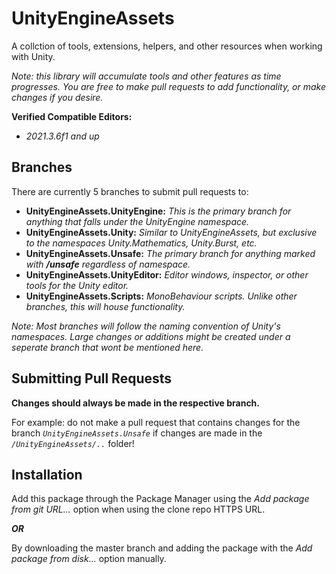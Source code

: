# UnityEngineAssets
A collction of tools, extensions, helpers, and other resources when working with Unity.

*Note: this library will accumulate tools and other features as time progresses.
You are free to make pull requests to add functionality, or make changes if you desire.*

**Verified Compatible Editors:**
- *2021.3.6f1 and up*

## Branches
There are currently 5 branches to submit pull requests to:
- **UnityEngineAssets.UnityEngine:** *This is the primary branch for anything that falls under the UnityEngine namespace.*
- **UnityEngineAssets.Unity:** *Similar to UnityEngineAssets, but exclusive to the namespaces Unity.Mathematics,
Unity.Burst, etc.*
- **UnityEngineAssets.Unsafe:** *The primary branch for anything marked with **/unsafe** regardless of namespace.*
- **UnityEngineAssets.UnityEditor:** *Editor windows, inspector, or other tools for the Unity editor.*
- **UnityEngineAssets.Scripts:** *MonoBehaviour scripts. Unlike other branches, this will house functionality.*

*Note: Most branches will follow the naming convention of Unity's namespaces. Large changes or additions might
be created under a seperate branch that wont be mentioned here.*

## Submitting Pull Requests

**Changes should always be made in the respective branch.**

For example: do not make a pull request that contains changes for the branch
*`UnityEngineAssets.Unsafe`* if changes are made in the *`/UnityEngineAssets/..`* folder!

## Installation
Add this package through the Package Manager using the *Add package from git URL...* option when using the clone repo HTTPS URL.

***OR***

By downloading the master branch and adding the package with the *Add package from disk...* option manually.
